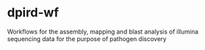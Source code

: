 # dpird-wf
Workflows for the assembly, mapping and blast analysis of illumina sequencing data for the purpose of pathogen discovery
